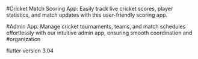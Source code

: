 
#Cricket Match Scoring App: Easily track live cricket scores, player statistics, and match updates with this user-friendly scoring app.

#Admin App: Manage cricket tournaments, teams, and match schedules effortlessly with our intuitive admin app, ensuring smooth coordination and #organization

flutter version 3.04

